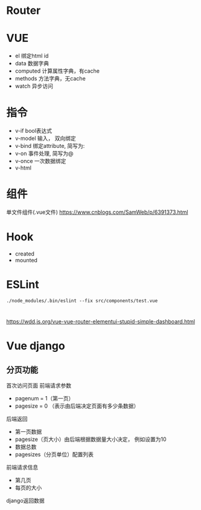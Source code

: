 

# Router
# VUE

- el 绑定html id
- data 数据字典
- computed 计算属性字典，有cache
- methods 方法字典，无cache
- watch 异步访问

# 指令
- v-if bool表达式
- v-model  输入， 双向绑定
- v-bind 绑定attribute, 简写为:
- v-on 事件处理, 简写为@
- v-once 一次数据绑定
- v-html

# 组件
单文件组件(.vue文件) https://www.cnblogs.com/SamWeb/p/6391373.html


# Hook
- created
- mounted



# ESLint

```
./node_modules/.bin/eslint --fix src/components/test.vue
```

# 

https://wdd.js.org/vue-vue-router-elementui-stupid-simple-dashboard.html




# Vue django

## 分页功能

首次访问页面
前端请求参数
- pagenum = 1（第一页）
- pagesize = 0 （表示由后端决定页面有多少条数据）

后端返回
- 第一页数据
- pagesize（页大小）由后端根据数据量大小决定， 例如设置为10
- 数据总数
- pagesizes（分页单位）配置列表


前端请求信息
- 第几页
- 每页的大小

django返回数据
